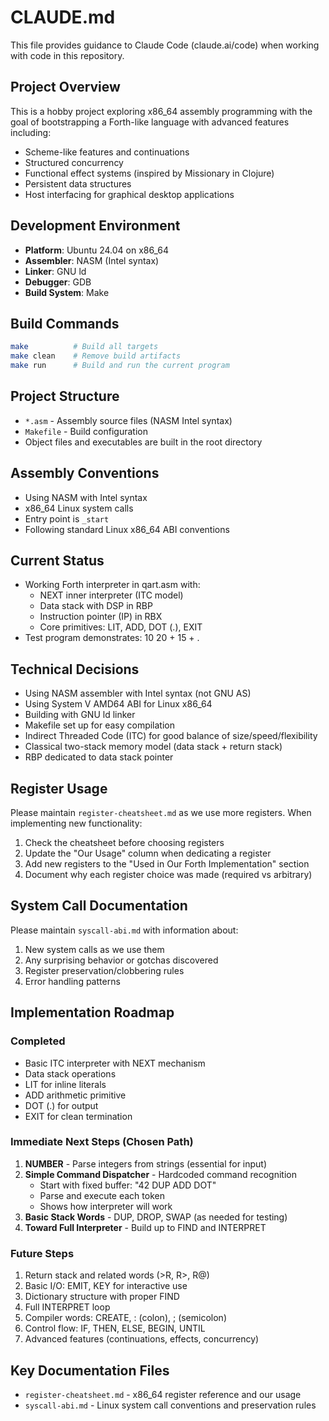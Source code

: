# CLAUDE.md

This file provides guidance to Claude Code (claude.ai/code) when working with code in this repository.

## Project Overview

This is a hobby project exploring x86_64 assembly programming with the goal of bootstrapping a Forth-like language with advanced features including:
- Scheme-like features and continuations
- Structured concurrency
- Functional effect systems (inspired by Missionary in Clojure)
- Persistent data structures
- Host interfacing for graphical desktop applications

## Development Environment

- **Platform**: Ubuntu 24.04 on x86_64
- **Assembler**: NASM (Intel syntax)
- **Linker**: GNU ld
- **Debugger**: GDB
- **Build System**: Make

## Build Commands

```bash
make          # Build all targets
make clean    # Remove build artifacts
make run      # Build and run the current program
```

## Project Structure

- `*.asm` - Assembly source files (NASM Intel syntax)
- `Makefile` - Build configuration
- Object files and executables are built in the root directory

## Assembly Conventions

- Using NASM with Intel syntax
- x86_64 Linux system calls
- Entry point is `_start`
- Following standard Linux x86_64 ABI conventions

## Current Status

- Working Forth interpreter in qart.asm with:
  - NEXT inner interpreter (ITC model)
  - Data stack with DSP in RBP
  - Instruction pointer (IP) in RBX
  - Core primitives: LIT, ADD, DOT (.), EXIT
- Test program demonstrates: 10 20 + 15 + .

## Technical Decisions

- Using NASM assembler with Intel syntax (not GNU AS)
- Using System V AMD64 ABI for Linux x86_64
- Building with GNU ld linker
- Makefile set up for easy compilation
- Indirect Threaded Code (ITC) for good balance of size/speed/flexibility
- Classical two-stack memory model (data stack + return stack)
- RBP dedicated to data stack pointer

## Register Usage

Please maintain `register-cheatsheet.md` as we use more registers. When implementing new functionality:
1. Check the cheatsheet before choosing registers
2. Update the "Our Usage" column when dedicating a register
3. Add new registers to the "Used in Our Forth Implementation" section
4. Document why each register choice was made (required vs arbitrary)

## System Call Documentation

Please maintain `syscall-abi.md` with information about:
1. New system calls as we use them
2. Any surprising behavior or gotchas discovered
3. Register preservation/clobbering rules
4. Error handling patterns

## Implementation Roadmap

### Completed
- Basic ITC interpreter with NEXT mechanism
- Data stack operations
- LIT for inline literals
- ADD arithmetic primitive
- DOT (.) for output
- EXIT for clean termination

### Immediate Next Steps (Chosen Path)
1. **NUMBER** - Parse integers from strings (essential for input)
2. **Simple Command Dispatcher** - Hardcoded command recognition
   - Start with fixed buffer: "42 DUP ADD DOT"
   - Parse and execute each token
   - Shows how interpreter will work
3. **Basic Stack Words** - DUP, DROP, SWAP (as needed for testing)
4. **Toward Full Interpreter** - Build up to FIND and INTERPRET

### Future Steps
1. Return stack and related words (>R, R>, R@)
2. Basic I/O: EMIT, KEY for interactive use
3. Dictionary structure with proper FIND
4. Full INTERPRET loop
5. Compiler words: CREATE, : (colon), ; (semicolon)
6. Control flow: IF, THEN, ELSE, BEGIN, UNTIL
7. Advanced features (continuations, effects, concurrency)

## Key Documentation Files

- `register-cheatsheet.md` - x86_64 register reference and our usage
- `syscall-abi.md` - Linux system call conventions and preservation rules